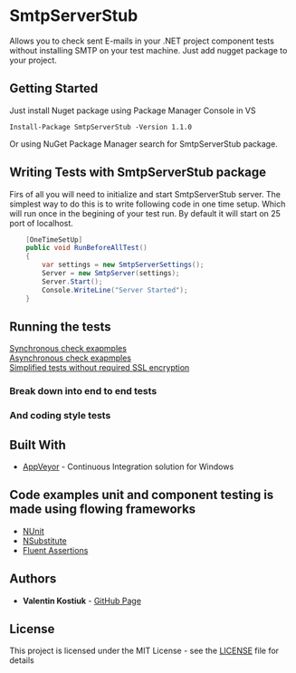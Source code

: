 # SmtpServerStub

Allows you to check sent E-mails in your .NET project component tests without installing SMTP on your test machine.
Just add nugget package to your project.

## Getting Started

Just install Nuget package using Package Manager Console in VS
```
Install-Package SmtpServerStub -Version 1.1.0
```
Or using NuGet Package Manager search for SmtpServerStub package.

## Writing Tests with SmtpServerStub package

Firs of all you will need to initialize and start SmtpServerStub server. The simplest way to do this is to write following code in one time setup. Which will run once in the begining of your test run.
By default it will start on 25 port of localhost.
```csharp
	[OneTimeSetUp]
	public void RunBeforeAllTest()
	{
		var settings = new SmtpServerSettings();
		Server = new SmtpServer(settings);
		Server.Start();
		Console.WriteLine("Server Started");
	}
```

## Running the tests
[Synchronous check exapmples](https://github.com/ValentinKostiuk/SmtpServerStub/tree/DocumentationUpdate/SmtpServerStubIntegrationTests/Sync)  
[Asynchronous check exapmples](https://github.com/ValentinKostiuk/SmtpServerStub/tree/DocumentationUpdate/SmtpServerStubIntegrationTests/Async)  
[Simplified tests without required SSL encryption](https://github.com/ValentinKostiuk/SmtpServerStub/tree/DocumentationUpdate/SmtpServerStubIntegrationTests/NoSsl)  


### Break down into end to end tests

### And coding style tests

## Built With

* [AppVeyor](https://www.appveyor.com/) - Continuous Integration solution for Windows

## Code examples unit and component testing is made using flowing frameworks
* [NUnit](http://nunit.org/)
* [NSubstitute](http://nsubstitute.github.io/)
* [Fluent Assertions](https://fluentassertions.com/)

## Authors

* **Valentin Kostiuk** - [GitHub Page](https://github.com/ValentinKostiuk)

## License

This project is licensed under the MIT License - see the [LICENSE](https://github.com/ValentinKostiuk/SmtpServerStub/blob/master/LICENSE) file for details
